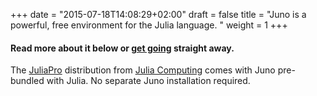 +++
date = "2015-07-18T14:08:29+02:00"
draft = false
title = "Juno is a powerful, free environment for the Julia language. "
weight = 1
+++
#### Read more about it below or [get going](http://docs.junolab.org/latest/man/installation.html) straight away.

The [JuliaPro](https://juliacomputing.com/products/juliapro.html) distribution from [Julia Computing](https://juliacomputing.com/) comes with Juno pre-bundled with Julia. No separate Juno installation required.
